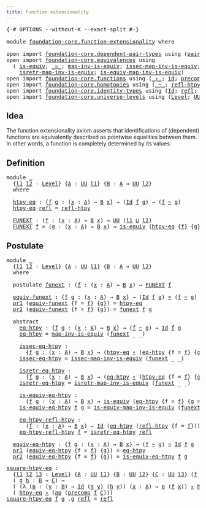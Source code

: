 ```yaml
---
title: Function extensionality
---
```


<pre class="Agda"><a id="49" class="Symbol">{-#</a> <a id="53" class="Keyword">OPTIONS</a> <a id="61" class="Pragma">--without-K</a> <a id="73" class="Pragma">--exact-split</a> <a id="87" class="Symbol">#-}</a>

<a id="92" class="Keyword">module</a> <a id="99" href="foundation-core.function-extensionality.html" class="Module">foundation-core.function-extensionality</a> <a id="139" class="Keyword">where</a>

<a id="146" class="Keyword">open</a> <a id="151" class="Keyword">import</a> <a id="158" href="foundation-core.dependent-pair-types.html" class="Module">foundation-core.dependent-pair-types</a> <a id="195" class="Keyword">using</a> <a id="201" class="Symbol">(</a><a id="202" href="foundation-core.dependent-pair-types.html#575" class="InductiveConstructor">pair</a><a id="206" class="Symbol">;</a> <a id="208" href="foundation-core.dependent-pair-types.html#592" class="Field">pr1</a><a id="211" class="Symbol">;</a> <a id="213" href="foundation-core.dependent-pair-types.html#604" class="Field">pr2</a><a id="216" class="Symbol">)</a>
<a id="218" class="Keyword">open</a> <a id="223" class="Keyword">import</a> <a id="230" href="foundation-core.equivalences.html" class="Module">foundation-core.equivalences</a> <a id="259" class="Keyword">using</a>
  <a id="267" class="Symbol">(</a> <a id="269" href="foundation-core.equivalences.html#1542" class="Function">is-equiv</a><a id="277" class="Symbol">;</a> <a id="279" href="foundation-core.equivalences.html#1607" class="Function Operator">_≃_</a><a id="282" class="Symbol">;</a> <a id="284" href="foundation-core.equivalences.html#4173" class="Function">map-inv-is-equiv</a><a id="300" class="Symbol">;</a> <a id="302" href="foundation-core.equivalences.html#4251" class="Function">issec-map-inv-is-equiv</a><a id="324" class="Symbol">;</a>
    <a id="330" href="foundation-core.equivalences.html#4381" class="Function">isretr-map-inv-is-equiv</a><a id="353" class="Symbol">;</a> <a id="355" href="foundation-core.equivalences.html#4706" class="Function">is-equiv-map-inv-is-equiv</a><a id="380" class="Symbol">)</a>
<a id="382" class="Keyword">open</a> <a id="387" class="Keyword">import</a> <a id="394" href="foundation-core.functions.html" class="Module">foundation-core.functions</a> <a id="420" class="Keyword">using</a> <a id="426" class="Symbol">(</a><a id="427" href="foundation-core.functions.html#407" class="Function Operator">_∘_</a><a id="430" class="Symbol">;</a> <a id="432" href="foundation-core.functions.html#309" class="Function">id</a><a id="434" class="Symbol">;</a> <a id="436" href="foundation-core.functions.html#925" class="Function">precomp</a><a id="443" class="Symbol">)</a>
<a id="445" class="Keyword">open</a> <a id="450" class="Keyword">import</a> <a id="457" href="foundation-core.homotopies.html" class="Module">foundation-core.homotopies</a> <a id="484" class="Keyword">using</a> <a id="490" class="Symbol">(</a><a id="491" href="foundation-core.homotopies.html#545" class="Function Operator">_~_</a><a id="494" class="Symbol">;</a> <a id="496" href="foundation-core.homotopies.html#710" class="Function">refl-htpy</a><a id="505" class="Symbol">)</a>
<a id="507" class="Keyword">open</a> <a id="512" class="Keyword">import</a> <a id="519" href="foundation-core.identity-types.html" class="Module">foundation-core.identity-types</a> <a id="550" class="Keyword">using</a> <a id="556" class="Symbol">(</a><a id="557" href="foundation-core.identity-types.html#1754" class="Datatype">Id</a><a id="559" class="Symbol">;</a> <a id="561" href="foundation-core.identity-types.html#1807" class="InductiveConstructor">refl</a><a id="565" class="Symbol">;</a> <a id="567" href="foundation-core.identity-types.html#3990" class="Function">ap</a><a id="569" class="Symbol">)</a>
<a id="571" class="Keyword">open</a> <a id="576" class="Keyword">import</a> <a id="583" href="foundation-core.universe-levels.html" class="Module">foundation-core.universe-levels</a> <a id="615" class="Keyword">using</a> <a id="621" class="Symbol">(</a><a id="622" href="Agda.Primitive.html#597" class="Postulate">Level</a><a id="627" class="Symbol">;</a> <a id="629" href="foundation-core.universe-levels.html#222" class="Primitive">UU</a><a id="631" class="Symbol">;</a> <a id="633" href="Agda.Primitive.html#810" class="Primitive Operator">_⊔_</a><a id="636" class="Symbol">)</a>
</pre>
## Idea

The function extensionality axiom asserts that identifications of (dependent) functions are equivalently described as pointwise equalities between them. In other words, a function is completely determined by its values.

## Definition

<pre class="Agda"><a id="896" class="Keyword">module</a> <a id="903" href="foundation-core.function-extensionality.html#903" class="Module">_</a>
  <a id="907" class="Symbol">{</a><a id="908" href="foundation-core.function-extensionality.html#908" class="Bound">l1</a> <a id="911" href="foundation-core.function-extensionality.html#911" class="Bound">l2</a> <a id="914" class="Symbol">:</a> <a id="916" href="Agda.Primitive.html#597" class="Postulate">Level</a><a id="921" class="Symbol">}</a> <a id="923" class="Symbol">{</a><a id="924" href="foundation-core.function-extensionality.html#924" class="Bound">A</a> <a id="926" class="Symbol">:</a> <a id="928" href="foundation-core.universe-levels.html#222" class="Primitive">UU</a> <a id="931" href="foundation-core.function-extensionality.html#908" class="Bound">l1</a><a id="933" class="Symbol">}</a> <a id="935" class="Symbol">{</a><a id="936" href="foundation-core.function-extensionality.html#936" class="Bound">B</a> <a id="938" class="Symbol">:</a> <a id="940" href="foundation-core.function-extensionality.html#924" class="Bound">A</a> <a id="942" class="Symbol">→</a> <a id="944" href="foundation-core.universe-levels.html#222" class="Primitive">UU</a> <a id="947" href="foundation-core.function-extensionality.html#911" class="Bound">l2</a><a id="949" class="Symbol">}</a>
  <a id="953" class="Keyword">where</a>
  
  <a id="964" href="foundation-core.function-extensionality.html#964" class="Function">htpy-eq</a> <a id="972" class="Symbol">:</a> <a id="974" class="Symbol">{</a><a id="975" href="foundation-core.function-extensionality.html#975" class="Bound">f</a> <a id="977" href="foundation-core.function-extensionality.html#977" class="Bound">g</a> <a id="979" class="Symbol">:</a> <a id="981" class="Symbol">(</a><a id="982" href="foundation-core.function-extensionality.html#982" class="Bound">x</a> <a id="984" class="Symbol">:</a> <a id="986" href="foundation-core.function-extensionality.html#924" class="Bound">A</a><a id="987" class="Symbol">)</a> <a id="989" class="Symbol">→</a> <a id="991" href="foundation-core.function-extensionality.html#936" class="Bound">B</a> <a id="993" href="foundation-core.function-extensionality.html#982" class="Bound">x</a><a id="994" class="Symbol">}</a> <a id="996" class="Symbol">→</a> <a id="998" class="Symbol">(</a><a id="999" href="foundation-core.identity-types.html#1754" class="Datatype">Id</a> <a id="1002" href="foundation-core.function-extensionality.html#975" class="Bound">f</a> <a id="1004" href="foundation-core.function-extensionality.html#977" class="Bound">g</a><a id="1005" class="Symbol">)</a> <a id="1007" class="Symbol">→</a> <a id="1009" class="Symbol">(</a><a id="1010" href="foundation-core.function-extensionality.html#975" class="Bound">f</a> <a id="1012" href="foundation-core.homotopies.html#545" class="Function Operator">~</a> <a id="1014" href="foundation-core.function-extensionality.html#977" class="Bound">g</a><a id="1015" class="Symbol">)</a>
  <a id="1019" href="foundation-core.function-extensionality.html#964" class="Function">htpy-eq</a> <a id="1027" href="foundation-core.identity-types.html#1807" class="InductiveConstructor">refl</a> <a id="1032" class="Symbol">=</a> <a id="1034" href="foundation-core.homotopies.html#710" class="Function">refl-htpy</a>

  <a id="1047" href="foundation-core.function-extensionality.html#1047" class="Function">FUNEXT</a> <a id="1054" class="Symbol">:</a> <a id="1056" class="Symbol">(</a><a id="1057" href="foundation-core.function-extensionality.html#1057" class="Bound">f</a> <a id="1059" class="Symbol">:</a> <a id="1061" class="Symbol">(</a><a id="1062" href="foundation-core.function-extensionality.html#1062" class="Bound">x</a> <a id="1064" class="Symbol">:</a> <a id="1066" href="foundation-core.function-extensionality.html#924" class="Bound">A</a><a id="1067" class="Symbol">)</a> <a id="1069" class="Symbol">→</a> <a id="1071" href="foundation-core.function-extensionality.html#936" class="Bound">B</a> <a id="1073" href="foundation-core.function-extensionality.html#1062" class="Bound">x</a><a id="1074" class="Symbol">)</a> <a id="1076" class="Symbol">→</a> <a id="1078" href="foundation-core.universe-levels.html#222" class="Primitive">UU</a> <a id="1081" class="Symbol">(</a><a id="1082" href="foundation-core.function-extensionality.html#908" class="Bound">l1</a> <a id="1085" href="Agda.Primitive.html#810" class="Primitive Operator">⊔</a> <a id="1087" href="foundation-core.function-extensionality.html#911" class="Bound">l2</a><a id="1089" class="Symbol">)</a>
  <a id="1093" href="foundation-core.function-extensionality.html#1047" class="Function">FUNEXT</a> <a id="1100" href="foundation-core.function-extensionality.html#1100" class="Bound">f</a> <a id="1102" class="Symbol">=</a> <a id="1104" class="Symbol">(</a><a id="1105" href="foundation-core.function-extensionality.html#1105" class="Bound">g</a> <a id="1107" class="Symbol">:</a> <a id="1109" class="Symbol">(</a><a id="1110" href="foundation-core.function-extensionality.html#1110" class="Bound">x</a> <a id="1112" class="Symbol">:</a> <a id="1114" href="foundation-core.function-extensionality.html#924" class="Bound">A</a><a id="1115" class="Symbol">)</a> <a id="1117" class="Symbol">→</a> <a id="1119" href="foundation-core.function-extensionality.html#936" class="Bound">B</a> <a id="1121" href="foundation-core.function-extensionality.html#1110" class="Bound">x</a><a id="1122" class="Symbol">)</a> <a id="1124" class="Symbol">→</a> <a id="1126" href="foundation-core.equivalences.html#1542" class="Function">is-equiv</a> <a id="1135" class="Symbol">(</a><a id="1136" href="foundation-core.function-extensionality.html#964" class="Function">htpy-eq</a> <a id="1144" class="Symbol">{</a><a id="1145" href="foundation-core.function-extensionality.html#1100" class="Bound">f</a><a id="1146" class="Symbol">}</a> <a id="1148" class="Symbol">{</a><a id="1149" href="foundation-core.function-extensionality.html#1105" class="Bound">g</a><a id="1150" class="Symbol">})</a>
</pre>
## Postulate

<pre class="Agda"><a id="1180" class="Keyword">module</a> <a id="1187" href="foundation-core.function-extensionality.html#1187" class="Module">_</a>
  <a id="1191" class="Symbol">{</a><a id="1192" href="foundation-core.function-extensionality.html#1192" class="Bound">l1</a> <a id="1195" href="foundation-core.function-extensionality.html#1195" class="Bound">l2</a> <a id="1198" class="Symbol">:</a> <a id="1200" href="Agda.Primitive.html#597" class="Postulate">Level</a><a id="1205" class="Symbol">}</a> <a id="1207" class="Symbol">{</a><a id="1208" href="foundation-core.function-extensionality.html#1208" class="Bound">A</a> <a id="1210" class="Symbol">:</a> <a id="1212" href="foundation-core.universe-levels.html#222" class="Primitive">UU</a> <a id="1215" href="foundation-core.function-extensionality.html#1192" class="Bound">l1</a><a id="1217" class="Symbol">}</a> <a id="1219" class="Symbol">{</a><a id="1220" href="foundation-core.function-extensionality.html#1220" class="Bound">B</a> <a id="1222" class="Symbol">:</a> <a id="1224" href="foundation-core.function-extensionality.html#1208" class="Bound">A</a> <a id="1226" class="Symbol">→</a> <a id="1228" href="foundation-core.universe-levels.html#222" class="Primitive">UU</a> <a id="1231" href="foundation-core.function-extensionality.html#1195" class="Bound">l2</a><a id="1233" class="Symbol">}</a>
  <a id="1237" class="Keyword">where</a>
  
  <a id="1248" class="Keyword">postulate</a> <a id="1258" href="foundation-core.function-extensionality.html#1258" class="Postulate">funext</a> <a id="1265" class="Symbol">:</a> <a id="1267" class="Symbol">(</a><a id="1268" href="foundation-core.function-extensionality.html#1268" class="Bound">f</a> <a id="1270" class="Symbol">:</a> <a id="1272" class="Symbol">(</a><a id="1273" href="foundation-core.function-extensionality.html#1273" class="Bound">x</a> <a id="1275" class="Symbol">:</a> <a id="1277" href="foundation-core.function-extensionality.html#1208" class="Bound">A</a><a id="1278" class="Symbol">)</a> <a id="1280" class="Symbol">→</a> <a id="1282" href="foundation-core.function-extensionality.html#1220" class="Bound">B</a> <a id="1284" href="foundation-core.function-extensionality.html#1273" class="Bound">x</a><a id="1285" class="Symbol">)</a> <a id="1287" class="Symbol">→</a> <a id="1289" href="foundation-core.function-extensionality.html#1047" class="Function">FUNEXT</a> <a id="1296" href="foundation-core.function-extensionality.html#1268" class="Bound">f</a>

  <a id="1301" href="foundation-core.function-extensionality.html#1301" class="Function">equiv-funext</a> <a id="1314" class="Symbol">:</a> <a id="1316" class="Symbol">{</a><a id="1317" href="foundation-core.function-extensionality.html#1317" class="Bound">f</a> <a id="1319" href="foundation-core.function-extensionality.html#1319" class="Bound">g</a> <a id="1321" class="Symbol">:</a> <a id="1323" class="Symbol">(</a><a id="1324" href="foundation-core.function-extensionality.html#1324" class="Bound">x</a> <a id="1326" class="Symbol">:</a> <a id="1328" href="foundation-core.function-extensionality.html#1208" class="Bound">A</a><a id="1329" class="Symbol">)</a> <a id="1331" class="Symbol">→</a> <a id="1333" href="foundation-core.function-extensionality.html#1220" class="Bound">B</a> <a id="1335" href="foundation-core.function-extensionality.html#1324" class="Bound">x</a><a id="1336" class="Symbol">}</a> <a id="1338" class="Symbol">→</a> <a id="1340" class="Symbol">(</a><a id="1341" href="foundation-core.identity-types.html#1754" class="Datatype">Id</a> <a id="1344" href="foundation-core.function-extensionality.html#1317" class="Bound">f</a> <a id="1346" href="foundation-core.function-extensionality.html#1319" class="Bound">g</a><a id="1347" class="Symbol">)</a> <a id="1349" href="foundation-core.equivalences.html#1607" class="Function Operator">≃</a> <a id="1351" class="Symbol">(</a><a id="1352" href="foundation-core.function-extensionality.html#1317" class="Bound">f</a> <a id="1354" href="foundation-core.homotopies.html#545" class="Function Operator">~</a> <a id="1356" href="foundation-core.function-extensionality.html#1319" class="Bound">g</a><a id="1357" class="Symbol">)</a>
  <a id="1361" href="foundation-core.dependent-pair-types.html#592" class="Field">pr1</a> <a id="1365" class="Symbol">(</a><a id="1366" href="foundation-core.function-extensionality.html#1301" class="Function">equiv-funext</a> <a id="1379" class="Symbol">{</a><a id="1380" class="Argument">f</a> <a id="1382" class="Symbol">=</a> <a id="1384" href="foundation-core.function-extensionality.html#1384" class="Bound">f</a><a id="1385" class="Symbol">}</a> <a id="1387" class="Symbol">{</a><a id="1388" href="foundation-core.function-extensionality.html#1388" class="Bound">g</a><a id="1389" class="Symbol">})</a> <a id="1392" class="Symbol">=</a> <a id="1394" href="foundation-core.function-extensionality.html#964" class="Function">htpy-eq</a>
  <a id="1404" href="foundation-core.dependent-pair-types.html#604" class="Field">pr2</a> <a id="1408" class="Symbol">(</a><a id="1409" href="foundation-core.function-extensionality.html#1301" class="Function">equiv-funext</a> <a id="1422" class="Symbol">{</a><a id="1423" class="Argument">f</a> <a id="1425" class="Symbol">=</a> <a id="1427" href="foundation-core.function-extensionality.html#1427" class="Bound">f</a><a id="1428" class="Symbol">}</a> <a id="1430" class="Symbol">{</a><a id="1431" href="foundation-core.function-extensionality.html#1431" class="Bound">g</a><a id="1432" class="Symbol">})</a> <a id="1435" class="Symbol">=</a> <a id="1437" href="foundation-core.function-extensionality.html#1258" class="Postulate">funext</a> <a id="1444" href="foundation-core.function-extensionality.html#1427" class="Bound">f</a> <a id="1446" href="foundation-core.function-extensionality.html#1431" class="Bound">g</a>

  <a id="1451" class="Keyword">abstract</a>
    <a id="1464" href="foundation-core.function-extensionality.html#1464" class="Function">eq-htpy</a> <a id="1472" class="Symbol">:</a> <a id="1474" class="Symbol">{</a><a id="1475" href="foundation-core.function-extensionality.html#1475" class="Bound">f</a> <a id="1477" href="foundation-core.function-extensionality.html#1477" class="Bound">g</a> <a id="1479" class="Symbol">:</a> <a id="1481" class="Symbol">(</a><a id="1482" href="foundation-core.function-extensionality.html#1482" class="Bound">x</a> <a id="1484" class="Symbol">:</a> <a id="1486" href="foundation-core.function-extensionality.html#1208" class="Bound">A</a><a id="1487" class="Symbol">)</a> <a id="1489" class="Symbol">→</a> <a id="1491" href="foundation-core.function-extensionality.html#1220" class="Bound">B</a> <a id="1493" href="foundation-core.function-extensionality.html#1482" class="Bound">x</a><a id="1494" class="Symbol">}</a> <a id="1496" class="Symbol">→</a> <a id="1498" class="Symbol">(</a><a id="1499" href="foundation-core.function-extensionality.html#1475" class="Bound">f</a> <a id="1501" href="foundation-core.homotopies.html#545" class="Function Operator">~</a> <a id="1503" href="foundation-core.function-extensionality.html#1477" class="Bound">g</a><a id="1504" class="Symbol">)</a> <a id="1506" class="Symbol">→</a> <a id="1508" href="foundation-core.identity-types.html#1754" class="Datatype">Id</a> <a id="1511" href="foundation-core.function-extensionality.html#1475" class="Bound">f</a> <a id="1513" href="foundation-core.function-extensionality.html#1477" class="Bound">g</a>
    <a id="1519" href="foundation-core.function-extensionality.html#1464" class="Function">eq-htpy</a> <a id="1527" class="Symbol">=</a> <a id="1529" href="foundation-core.equivalences.html#4173" class="Function">map-inv-is-equiv</a> <a id="1546" class="Symbol">(</a><a id="1547" href="foundation-core.function-extensionality.html#1258" class="Postulate">funext</a> <a id="1554" class="Symbol">_</a> <a id="1556" class="Symbol">_)</a>
  
    <a id="1566" href="foundation-core.function-extensionality.html#1566" class="Function">issec-eq-htpy</a> <a id="1580" class="Symbol">:</a>
      <a id="1588" class="Symbol">{</a><a id="1589" href="foundation-core.function-extensionality.html#1589" class="Bound">f</a> <a id="1591" href="foundation-core.function-extensionality.html#1591" class="Bound">g</a> <a id="1593" class="Symbol">:</a> <a id="1595" class="Symbol">(</a><a id="1596" href="foundation-core.function-extensionality.html#1596" class="Bound">x</a> <a id="1598" class="Symbol">:</a> <a id="1600" href="foundation-core.function-extensionality.html#1208" class="Bound">A</a><a id="1601" class="Symbol">)</a> <a id="1603" class="Symbol">→</a> <a id="1605" href="foundation-core.function-extensionality.html#1220" class="Bound">B</a> <a id="1607" href="foundation-core.function-extensionality.html#1596" class="Bound">x</a><a id="1608" class="Symbol">}</a> <a id="1610" class="Symbol">→</a> <a id="1612" class="Symbol">(</a><a id="1613" href="foundation-core.function-extensionality.html#964" class="Function">htpy-eq</a> <a id="1621" href="foundation-core.functions.html#407" class="Function Operator">∘</a> <a id="1623" class="Symbol">(</a><a id="1624" href="foundation-core.function-extensionality.html#1464" class="Function">eq-htpy</a> <a id="1632" class="Symbol">{</a><a id="1633" class="Argument">f</a> <a id="1635" class="Symbol">=</a> <a id="1637" href="foundation-core.function-extensionality.html#1589" class="Bound">f</a><a id="1638" class="Symbol">}</a> <a id="1640" class="Symbol">{</a><a id="1641" class="Argument">g</a> <a id="1643" class="Symbol">=</a> <a id="1645" href="foundation-core.function-extensionality.html#1591" class="Bound">g</a><a id="1646" class="Symbol">}))</a> <a id="1650" href="foundation-core.homotopies.html#545" class="Function Operator">~</a> <a id="1652" href="foundation-core.functions.html#309" class="Function">id</a>
    <a id="1659" href="foundation-core.function-extensionality.html#1566" class="Function">issec-eq-htpy</a> <a id="1673" class="Symbol">=</a> <a id="1675" href="foundation-core.equivalences.html#4251" class="Function">issec-map-inv-is-equiv</a> <a id="1698" class="Symbol">(</a><a id="1699" href="foundation-core.function-extensionality.html#1258" class="Postulate">funext</a> <a id="1706" class="Symbol">_</a> <a id="1708" class="Symbol">_)</a>
  
    <a id="1718" href="foundation-core.function-extensionality.html#1718" class="Function">isretr-eq-htpy</a> <a id="1733" class="Symbol">:</a>
      <a id="1741" class="Symbol">{</a><a id="1742" href="foundation-core.function-extensionality.html#1742" class="Bound">f</a> <a id="1744" href="foundation-core.function-extensionality.html#1744" class="Bound">g</a> <a id="1746" class="Symbol">:</a> <a id="1748" class="Symbol">(</a><a id="1749" href="foundation-core.function-extensionality.html#1749" class="Bound">x</a> <a id="1751" class="Symbol">:</a> <a id="1753" href="foundation-core.function-extensionality.html#1208" class="Bound">A</a><a id="1754" class="Symbol">)</a> <a id="1756" class="Symbol">→</a> <a id="1758" href="foundation-core.function-extensionality.html#1220" class="Bound">B</a> <a id="1760" href="foundation-core.function-extensionality.html#1749" class="Bound">x</a><a id="1761" class="Symbol">}</a> <a id="1763" class="Symbol">→</a> <a id="1765" class="Symbol">(</a><a id="1766" href="foundation-core.function-extensionality.html#1464" class="Function">eq-htpy</a> <a id="1774" href="foundation-core.functions.html#407" class="Function Operator">∘</a> <a id="1776" class="Symbol">(</a><a id="1777" href="foundation-core.function-extensionality.html#964" class="Function">htpy-eq</a> <a id="1785" class="Symbol">{</a><a id="1786" class="Argument">f</a> <a id="1788" class="Symbol">=</a> <a id="1790" href="foundation-core.function-extensionality.html#1742" class="Bound">f</a><a id="1791" class="Symbol">}</a> <a id="1793" class="Symbol">{</a><a id="1794" class="Argument">g</a> <a id="1796" class="Symbol">=</a> <a id="1798" href="foundation-core.function-extensionality.html#1744" class="Bound">g</a><a id="1799" class="Symbol">}))</a> <a id="1803" href="foundation-core.homotopies.html#545" class="Function Operator">~</a> <a id="1805" href="foundation-core.functions.html#309" class="Function">id</a>
    <a id="1812" href="foundation-core.function-extensionality.html#1718" class="Function">isretr-eq-htpy</a> <a id="1827" class="Symbol">=</a> <a id="1829" href="foundation-core.equivalences.html#4381" class="Function">isretr-map-inv-is-equiv</a> <a id="1853" class="Symbol">(</a><a id="1854" href="foundation-core.function-extensionality.html#1258" class="Postulate">funext</a> <a id="1861" class="Symbol">_</a> <a id="1863" class="Symbol">_)</a>

    <a id="1871" href="foundation-core.function-extensionality.html#1871" class="Function">is-equiv-eq-htpy</a> <a id="1888" class="Symbol">:</a>
      <a id="1896" class="Symbol">(</a><a id="1897" href="foundation-core.function-extensionality.html#1897" class="Bound">f</a> <a id="1899" href="foundation-core.function-extensionality.html#1899" class="Bound">g</a> <a id="1901" class="Symbol">:</a> <a id="1903" class="Symbol">(</a><a id="1904" href="foundation-core.function-extensionality.html#1904" class="Bound">x</a> <a id="1906" class="Symbol">:</a> <a id="1908" href="foundation-core.function-extensionality.html#1208" class="Bound">A</a><a id="1909" class="Symbol">)</a> <a id="1911" class="Symbol">→</a> <a id="1913" href="foundation-core.function-extensionality.html#1220" class="Bound">B</a> <a id="1915" href="foundation-core.function-extensionality.html#1904" class="Bound">x</a><a id="1916" class="Symbol">)</a> <a id="1918" class="Symbol">→</a> <a id="1920" href="foundation-core.equivalences.html#1542" class="Function">is-equiv</a> <a id="1929" class="Symbol">(</a><a id="1930" href="foundation-core.function-extensionality.html#1464" class="Function">eq-htpy</a> <a id="1938" class="Symbol">{</a><a id="1939" class="Argument">f</a> <a id="1941" class="Symbol">=</a> <a id="1943" href="foundation-core.function-extensionality.html#1897" class="Bound">f</a><a id="1944" class="Symbol">}</a> <a id="1946" class="Symbol">{</a><a id="1947" class="Argument">g</a> <a id="1949" class="Symbol">=</a> <a id="1951" href="foundation-core.function-extensionality.html#1899" class="Bound">g</a><a id="1952" class="Symbol">})</a>
    <a id="1959" href="foundation-core.function-extensionality.html#1871" class="Function">is-equiv-eq-htpy</a> <a id="1976" href="foundation-core.function-extensionality.html#1976" class="Bound">f</a> <a id="1978" href="foundation-core.function-extensionality.html#1978" class="Bound">g</a> <a id="1980" class="Symbol">=</a> <a id="1982" href="foundation-core.equivalences.html#4706" class="Function">is-equiv-map-inv-is-equiv</a> <a id="2008" class="Symbol">(</a><a id="2009" href="foundation-core.function-extensionality.html#1258" class="Postulate">funext</a> <a id="2016" class="Symbol">_</a> <a id="2018" class="Symbol">_)</a>

    <a id="2026" href="foundation-core.function-extensionality.html#2026" class="Function">eq-htpy-refl-htpy</a> <a id="2044" class="Symbol">:</a>
      <a id="2052" class="Symbol">(</a><a id="2053" href="foundation-core.function-extensionality.html#2053" class="Bound">f</a> <a id="2055" class="Symbol">:</a> <a id="2057" class="Symbol">(</a><a id="2058" href="foundation-core.function-extensionality.html#2058" class="Bound">x</a> <a id="2060" class="Symbol">:</a> <a id="2062" href="foundation-core.function-extensionality.html#1208" class="Bound">A</a><a id="2063" class="Symbol">)</a> <a id="2065" class="Symbol">→</a> <a id="2067" href="foundation-core.function-extensionality.html#1220" class="Bound">B</a> <a id="2069" href="foundation-core.function-extensionality.html#2058" class="Bound">x</a><a id="2070" class="Symbol">)</a> <a id="2072" class="Symbol">→</a> <a id="2074" href="foundation-core.identity-types.html#1754" class="Datatype">Id</a> <a id="2077" class="Symbol">(</a><a id="2078" href="foundation-core.function-extensionality.html#1464" class="Function">eq-htpy</a> <a id="2086" class="Symbol">(</a><a id="2087" href="foundation-core.homotopies.html#710" class="Function">refl-htpy</a> <a id="2097" class="Symbol">{</a><a id="2098" class="Argument">f</a> <a id="2100" class="Symbol">=</a> <a id="2102" href="foundation-core.function-extensionality.html#2053" class="Bound">f</a><a id="2103" class="Symbol">}))</a> <a id="2107" href="foundation-core.identity-types.html#1807" class="InductiveConstructor">refl</a>
    <a id="2116" href="foundation-core.function-extensionality.html#2026" class="Function">eq-htpy-refl-htpy</a> <a id="2134" href="foundation-core.function-extensionality.html#2134" class="Bound">f</a> <a id="2136" class="Symbol">=</a> <a id="2138" href="foundation-core.function-extensionality.html#1718" class="Function">isretr-eq-htpy</a> <a id="2153" href="foundation-core.identity-types.html#1807" class="InductiveConstructor">refl</a>

  <a id="2161" href="foundation-core.function-extensionality.html#2161" class="Function">equiv-eq-htpy</a> <a id="2175" class="Symbol">:</a> <a id="2177" class="Symbol">{</a><a id="2178" href="foundation-core.function-extensionality.html#2178" class="Bound">f</a> <a id="2180" href="foundation-core.function-extensionality.html#2180" class="Bound">g</a> <a id="2182" class="Symbol">:</a> <a id="2184" class="Symbol">(</a><a id="2185" href="foundation-core.function-extensionality.html#2185" class="Bound">x</a> <a id="2187" class="Symbol">:</a> <a id="2189" href="foundation-core.function-extensionality.html#1208" class="Bound">A</a><a id="2190" class="Symbol">)</a> <a id="2192" class="Symbol">→</a> <a id="2194" href="foundation-core.function-extensionality.html#1220" class="Bound">B</a> <a id="2196" href="foundation-core.function-extensionality.html#2185" class="Bound">x</a><a id="2197" class="Symbol">}</a> <a id="2199" class="Symbol">→</a> <a id="2201" class="Symbol">(</a><a id="2202" href="foundation-core.function-extensionality.html#2178" class="Bound">f</a> <a id="2204" href="foundation-core.homotopies.html#545" class="Function Operator">~</a> <a id="2206" href="foundation-core.function-extensionality.html#2180" class="Bound">g</a><a id="2207" class="Symbol">)</a> <a id="2209" href="foundation-core.equivalences.html#1607" class="Function Operator">≃</a> <a id="2211" href="foundation-core.identity-types.html#1754" class="Datatype">Id</a> <a id="2214" href="foundation-core.function-extensionality.html#2178" class="Bound">f</a> <a id="2216" href="foundation-core.function-extensionality.html#2180" class="Bound">g</a>
  <a id="2220" href="foundation-core.dependent-pair-types.html#592" class="Field">pr1</a> <a id="2224" class="Symbol">(</a><a id="2225" href="foundation-core.function-extensionality.html#2161" class="Function">equiv-eq-htpy</a> <a id="2239" class="Symbol">{</a><a id="2240" class="Argument">f</a> <a id="2242" class="Symbol">=</a> <a id="2244" href="foundation-core.function-extensionality.html#2244" class="Bound">f</a><a id="2245" class="Symbol">}</a> <a id="2247" class="Symbol">{</a><a id="2248" href="foundation-core.function-extensionality.html#2248" class="Bound">g</a><a id="2249" class="Symbol">})</a> <a id="2252" class="Symbol">=</a> <a id="2254" href="foundation-core.function-extensionality.html#1464" class="Function">eq-htpy</a>
  <a id="2264" href="foundation-core.dependent-pair-types.html#604" class="Field">pr2</a> <a id="2268" class="Symbol">(</a><a id="2269" href="foundation-core.function-extensionality.html#2161" class="Function">equiv-eq-htpy</a> <a id="2283" class="Symbol">{</a><a id="2284" class="Argument">f</a> <a id="2286" class="Symbol">=</a> <a id="2288" href="foundation-core.function-extensionality.html#2288" class="Bound">f</a><a id="2289" class="Symbol">}</a> <a id="2291" class="Symbol">{</a><a id="2292" href="foundation-core.function-extensionality.html#2292" class="Bound">g</a><a id="2293" class="Symbol">})</a> <a id="2296" class="Symbol">=</a> <a id="2298" href="foundation-core.function-extensionality.html#1871" class="Function">is-equiv-eq-htpy</a> <a id="2315" href="foundation-core.function-extensionality.html#2288" class="Bound">f</a> <a id="2317" href="foundation-core.function-extensionality.html#2292" class="Bound">g</a>
</pre>
<pre class="Agda"><a id="square-htpy-eq"></a><a id="2332" href="foundation-core.function-extensionality.html#2332" class="Function">square-htpy-eq</a> <a id="2347" class="Symbol">:</a>
  <a id="2351" class="Symbol">{</a><a id="2352" href="foundation-core.function-extensionality.html#2352" class="Bound">l1</a> <a id="2355" href="foundation-core.function-extensionality.html#2355" class="Bound">l2</a> <a id="2358" href="foundation-core.function-extensionality.html#2358" class="Bound">l3</a> <a id="2361" class="Symbol">:</a> <a id="2363" href="Agda.Primitive.html#597" class="Postulate">Level</a><a id="2368" class="Symbol">}</a> <a id="2370" class="Symbol">{</a><a id="2371" href="foundation-core.function-extensionality.html#2371" class="Bound">A</a> <a id="2373" class="Symbol">:</a> <a id="2375" href="foundation-core.universe-levels.html#222" class="Primitive">UU</a> <a id="2378" href="foundation-core.function-extensionality.html#2352" class="Bound">l1</a><a id="2380" class="Symbol">}</a> <a id="2382" class="Symbol">{</a><a id="2383" href="foundation-core.function-extensionality.html#2383" class="Bound">B</a> <a id="2385" class="Symbol">:</a> <a id="2387" href="foundation-core.universe-levels.html#222" class="Primitive">UU</a> <a id="2390" href="foundation-core.function-extensionality.html#2355" class="Bound">l2</a><a id="2392" class="Symbol">}</a> <a id="2394" class="Symbol">{</a><a id="2395" href="foundation-core.function-extensionality.html#2395" class="Bound">C</a> <a id="2397" class="Symbol">:</a> <a id="2399" href="foundation-core.universe-levels.html#222" class="Primitive">UU</a> <a id="2402" href="foundation-core.function-extensionality.html#2358" class="Bound">l3</a><a id="2404" class="Symbol">}</a> <a id="2406" class="Symbol">(</a><a id="2407" href="foundation-core.function-extensionality.html#2407" class="Bound">f</a> <a id="2409" class="Symbol">:</a> <a id="2411" href="foundation-core.function-extensionality.html#2371" class="Bound">A</a> <a id="2413" class="Symbol">→</a> <a id="2415" href="foundation-core.function-extensionality.html#2383" class="Bound">B</a><a id="2416" class="Symbol">)</a> <a id="2418" class="Symbol">→</a>
  <a id="2422" class="Symbol">(</a> <a id="2424" href="foundation-core.function-extensionality.html#2424" class="Bound">g</a> <a id="2426" href="foundation-core.function-extensionality.html#2426" class="Bound">h</a> <a id="2428" class="Symbol">:</a> <a id="2430" href="foundation-core.function-extensionality.html#2383" class="Bound">B</a> <a id="2432" class="Symbol">→</a> <a id="2434" href="foundation-core.function-extensionality.html#2395" class="Bound">C</a><a id="2435" class="Symbol">)</a> <a id="2437" class="Symbol">→</a>
  <a id="2441" class="Symbol">(</a> <a id="2443" class="Symbol">(λ</a> <a id="2446" class="Symbol">(</a><a id="2447" href="foundation-core.function-extensionality.html#2447" class="Bound">p</a> <a id="2449" class="Symbol">:</a> <a id="2451" class="Symbol">(</a><a id="2452" href="foundation-core.function-extensionality.html#2452" class="Bound">y</a> <a id="2454" class="Symbol">:</a> <a id="2456" href="foundation-core.function-extensionality.html#2383" class="Bound">B</a><a id="2457" class="Symbol">)</a> <a id="2459" class="Symbol">→</a> <a id="2461" href="foundation-core.identity-types.html#1754" class="Datatype">Id</a> <a id="2464" class="Symbol">(</a><a id="2465" href="foundation-core.function-extensionality.html#2424" class="Bound">g</a> <a id="2467" href="foundation-core.function-extensionality.html#2452" class="Bound">y</a><a id="2468" class="Symbol">)</a> <a id="2470" class="Symbol">(</a><a id="2471" href="foundation-core.function-extensionality.html#2426" class="Bound">h</a> <a id="2473" href="foundation-core.function-extensionality.html#2452" class="Bound">y</a><a id="2474" class="Symbol">))</a> <a id="2477" class="Symbol">(</a><a id="2478" href="foundation-core.function-extensionality.html#2478" class="Bound">x</a> <a id="2480" class="Symbol">:</a> <a id="2482" href="foundation-core.function-extensionality.html#2371" class="Bound">A</a><a id="2483" class="Symbol">)</a> <a id="2485" class="Symbol">→</a> <a id="2487" href="foundation-core.function-extensionality.html#2447" class="Bound">p</a> <a id="2489" class="Symbol">(</a><a id="2490" href="foundation-core.function-extensionality.html#2407" class="Bound">f</a> <a id="2492" href="foundation-core.function-extensionality.html#2478" class="Bound">x</a><a id="2493" class="Symbol">))</a> <a id="2496" href="foundation-core.functions.html#407" class="Function Operator">∘</a> <a id="2498" href="foundation-core.function-extensionality.html#964" class="Function">htpy-eq</a><a id="2505" class="Symbol">)</a> <a id="2507" href="foundation-core.homotopies.html#545" class="Function Operator">~</a>
  <a id="2511" class="Symbol">(</a> <a id="2513" href="foundation-core.function-extensionality.html#964" class="Function">htpy-eq</a> <a id="2521" href="foundation-core.functions.html#407" class="Function Operator">∘</a> <a id="2523" class="Symbol">(</a><a id="2524" href="foundation-core.identity-types.html#3990" class="Function">ap</a> <a id="2527" class="Symbol">(</a><a id="2528" href="foundation-core.functions.html#925" class="Function">precomp</a> <a id="2536" href="foundation-core.function-extensionality.html#2407" class="Bound">f</a> <a id="2538" href="foundation-core.function-extensionality.html#2395" class="Bound">C</a><a id="2539" class="Symbol">)))</a>
<a id="2543" href="foundation-core.function-extensionality.html#2332" class="Function">square-htpy-eq</a> <a id="2558" href="foundation-core.function-extensionality.html#2558" class="Bound">f</a> <a id="2560" href="foundation-core.function-extensionality.html#2560" class="Bound">g</a> <a id="2562" class="DottedPattern Symbol">.</a><a id="2563" href="foundation-core.function-extensionality.html#2560" class="DottedPattern Bound">g</a> <a id="2565" href="foundation-core.identity-types.html#1807" class="InductiveConstructor">refl</a> <a id="2570" class="Symbol">=</a> <a id="2572" href="foundation-core.identity-types.html#1807" class="InductiveConstructor">refl</a>
</pre>